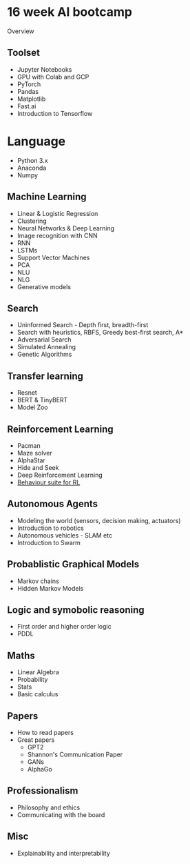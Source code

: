 # 16 week AI bootcamp

Overview

## Toolset
* Jupyter Notebooks
* GPU with Colab and GCP
* PyTorch
* Pandas
* Matplotlib
* Fast.ai
* Introduction to Tensorflow

# Language
* Python 3.x
* Anaconda
* Numpy

## Machine Learning

* Linear & Logistic Regression
* Clustering
* Neural Networks & Deep Learning
* Image recognition with CNN
* RNN
* LSTMs
* Support Vector Machines
* PCA
* NLU
* NLG
* Generative models

## Search
* Uninformed Search - Depth first, breadth-first
* Search with heuristics, RBFS, Greedy best-first search, A*
* Adversarial Search
* Simulated Annealing
* Genetic Algorithms

## Transfer learning
* Resnet
* BERT & TinyBERT
* Model Zoo

## Reinforcement Learning
* Pacman
* Maze solver
* AlphaStar
* Hide and Seek
* Deep Reinforcement Learning
* [Behaviour suite for RL](https://www.youtube.com/redirect?event=video_description&v=zrF5_O92ELQ&redir_token=sEHe2WhZP1fxN2FtOJwT2qPfvOl8MTU3MDI4MjYwNEAxNTcwMTk2MjA0&q=https%3A%2F%2Farxiv.org%2Fabs%2F1908.03568)

## Autonomous Agents
* Modeling the world (sensors, decision making, actuators)
* Introduction to robotics
* Autonomous vehicles - SLAM etc
* Introduction to Swarm

## Probablistic Graphical Models
* Markov chains
* Hidden Markov Models

## Logic and symobolic reasoning
* First order and higher order logic
* PDDL

## Maths
* Linear Algebra
* Probability
* Stats
* Basic calculus

## Papers
* How to read papers
* Great papers
  * GPT2
  * Shannon's Communication Paper
  * GANs
  * AlphaGo

## Professionalism
* Philosophy and ethics
* Communicating with the board

## Misc
* Explainability and interpretability
